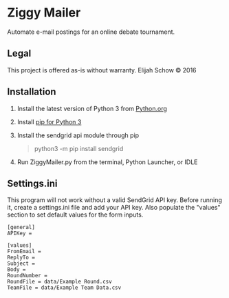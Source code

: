 # Ziggy Mailer
Automate e-mail postings for an online debate tournament.

## Legal
This project is offered as-is without warranty.
Elijah Schow © 2016

## Installation
1. Install the latest version of Python 3 from [Python.org](https://www.python.org/)
2. Install [pip for Python 3](https://pip.pypa.io/en/stable/installing/)
3. Install the sendgrid api module through pip
    > python3 -m pip install sendgrid

4. Run ZiggyMailer.py from the terminal, Python Launcher, or IDLE

## Settings.ini
This program will not work without a valid SendGrid API key. Before running it,
create a settings.ini file and add your API key. Also populate the "values"
section to set default values for the form inputs.

```
[general]
APIKey =

[values]
FromEmail =
ReplyTo =
Subject =
Body =
RoundNumber =
RoundFile = data/Example Round.csv
TeamFile = data/Example Team Data.csv
```
